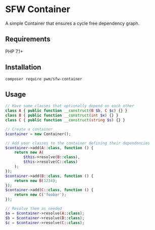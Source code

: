 # SFW Container

A simple Container that ensures a cycle free dependency graph.

## Requirements

PHP 7.1+

## Installation

    composer require pwm/sfw-container

## Usage

```php
// Have some classes that optionally depend on each other
class A { public function __construct(B $b, C $c) {} }
class B { public function __construct(int $x) {} }
class C { public function __construct(string $s) {} }

// Create a container
$container = new Container();

// Add your classes to the container defining their dependencies
$container->add(A::class, function () {
    return new A(
        $this->resolve(B::class),
        $this->resolve(C::class)
    );
});
$container->add(B::class, function () {
    return new B(1234);
});
$container->add(C::class, function () {
    return new C('foobar');
});

// Resolve them as needed
$a = $container->resolve(A::class);
$b = $container->resolve(B::class);
$c = $container->resolve(C::class);
```
